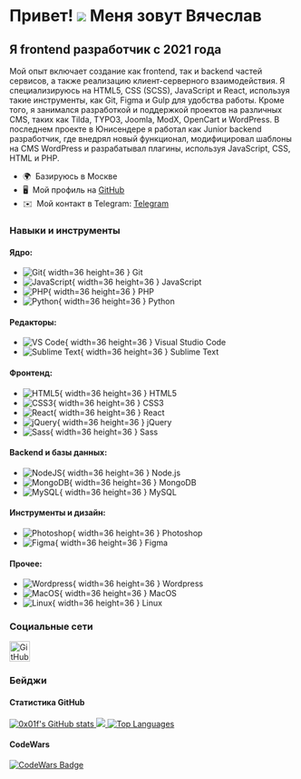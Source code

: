 # Привет! ![](https://user-images.githubusercontent.com/18350557/176309783-0785949b-9127-417c-8b55-ab5a4333674e.gif) Меня зовут Вячеслав

## Я frontend разработчик с 2021 года

Мой опыт включает создание как frontend, так и backend частей сервисов, а также реализацию клиент-серверного взаимодействия. Я специализируюсь на HTML5, CSS (SCSS), JavaScript и React, используя такие инструменты, как Git, Figma и Gulp для удобства работы. Кроме того, я занимался разработкой и поддержкой проектов на различных CMS, таких как Tilda, TYPO3, Joomla, ModX, OpenCart и WordPress. В последнем проекте в Юнисендере я работал как Junior backend разработчик, где внедрял новый функционал, модифицировал шаблоны на CMS WordPress и разрабатывал плагины, используя JavaScript, CSS, HTML и PHP.

- 🌍  Базируюсь в Москве
- 🖥️  Мой профиль на [GitHub](http://github.com/0x01f)
- ✉️  Мой контакт в Telegram: [Telegram](https://t.me/oxo1f)

### Навыки и инструменты

#### Ядро:
- ![Git](https://raw.githubusercontent.com/danielcranney/readme-generator/main/public/icons/skills/git-colored.svg){ width=36 height=36 } Git
- ![JavaScript](https://raw.githubusercontent.com/danielcranney/readme-generator/main/public/icons/skills/javascript-colored.svg){ width=36 height=36 } JavaScript
- ![PHP](https://raw.githubusercontent.com/danielcranney/readme-generator/main/public/icons/skills/php-colored.svg){ width=36 height=36 } PHP
- ![Python](https://raw.githubusercontent.com/danielcranney/readme-generator/main/public/icons/skills/python-colored.svg){ width=36 height=36 } Python

#### Редакторы:
- ![VS Code](https://raw.githubusercontent.com/danielcranney/readme-generator/main/public/icons/skills/visualstudiocode.svg){ width=36 height=36 } Visual Studio Code
- ![Sublime Text](https://raw.githubusercontent.com/danielcranney/readme-generator/main/public/icons/skills/sublimetext.svg){ width=36 height=36 } Sublime Text

#### Фронтенд:
- ![HTML5](https://raw.githubusercontent.com/danielcranney/readme-generator/main/public/icons/skills/html5-colored.svg){ width=36 height=36 } HTML5
- ![CSS3](https://raw.githubusercontent.com/danielcranney/readme-generator/main/public/icons/skills/css3-colored.svg){ width=36 height=36 } CSS3
- ![React](https://raw.githubusercontent.com/danielcranney/readme-generator/main/public/icons/skills/react-colored.svg){ width=36 height=36 } React
- ![jQuery](https://raw.githubusercontent.com/danielcranney/readme-generator/main/public/icons/skills/jquery-colored.svg){ width=36 height=36 } jQuery
- ![Sass](https://raw.githubusercontent.com/danielcranney/readme-generator/main/public/icons/skills/sass-colored.svg){ width=36 height=36 } Sass

#### Backend и базы данных:
- ![NodeJS](https://raw.githubusercontent.com/danielcranney/readme-generator/main/public/icons/skills/nodejs-colored.svg){ width=36 height=36 } Node.js
- ![MongoDB](https://raw.githubusercontent.com/danielcranney/readme-generator/main/public/icons/skills/mongodb-colored.svg){ width=36 height=36 } MongoDB
- ![MySQL](https://raw.githubusercontent.com/danielcranney/readme-generator/main/public/icons/skills/mysql-colored.svg){ width=36 height=36 } MySQL

#### Инструменты и дизайн:
- ![Photoshop](https://raw.githubusercontent.com/danielcranney/readme-generator/main/public/icons/skills/photoshop-colored.svg){ width=36 height=36 } Photoshop
- ![Figma](https://raw.githubusercontent.com/danielcranney/readme-generator/main/public/icons/skills/figma-colored.svg){ width=36 height=36 } Figma

#### Прочее:
- ![Wordpress](https://raw.githubusercontent.com/danielcranney/readme-generator/main/public/icons/skills/wordpress-colored.svg){ width=36 height=36 } Wordpress
- ![MacOS](https://raw.githubusercontent.com/danielcranney/readme-generator/main/public/icons/skills/macos-colored.svg){ width=36 height=36 } MacOS
- ![Linux](https://raw.githubusercontent.com/danielcranney/readme-generator/main/public/icons/skills/linux-colored.svg){ width=36 height=36 } Linux

### Социальные сети

<p align="left">
    <a href="https://www.github.com/0x01f" target="_blank" rel="noreferrer">
        <picture>
            <source media="(prefers-color-scheme: dark)" srcset="https://raw.githubusercontent.com/danielcranney/readme-generator/main/public/icons/socials/github-dark.svg" />
            <source media="(prefers-color-scheme: light)" srcset="https://raw.githubusercontent.com/danielcranney/readme-generator/main/public/icons/socials/github.svg" />
            <img src="https://raw.githubusercontent.com/danielcranney/readme-generator/main/public/icons/socials/github.svg" width="36" height="36" alt="GitHub" />
        </picture>
    </a>
</p>

### Бейджи

#### Статистика GitHub

<a href="http://www.github.com/0x01f">
    <img src="https://github-readme-stats.vercel.app/api?username=0x01f&show_icons=true&hide=&count_private=true&title_color=0891b2&text_color=ffffff&icon_color=0891b2&bg_color=1c1917&hide_border=true&show_icons=true" alt="0x01f's GitHub stats" />
</a>

<a href="http://www.github.com/0x01f">
    <img src="https://github-readme-streak-stats.herokuapp.com/?user=0x01f&stroke=ffffff&background=1c1917&ring=0891b2&fire=0891b2&currStreakNum=ffffff&currStreakLabel=0891b2&sideNums=ffffff&sideLabels=ffffff&dates=ffffff&hide_border=true" />
</a>

<a href="https://github.com/0x01f">
    <img src="https://github-readme-stats.vercel.app/api/top-langs/?username=0x01f&langs_count=10&title_color=0891b2&text_color=ffffff&icon_color=0891b2&bg_color=1c1917&hide_border=true&locale=en&custom_title=Top%20Languages" alt="Top Languages" />
</a>

#### CodeWars

[![CodeWars Badge](https://www.codewars.com/users/nulledX/badges/large)](https://www.codewars.com/users/nulledX)
